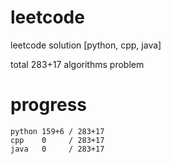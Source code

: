 # leetcode
leetcode solution [python, cpp, java]

total 283+17 algorithms problem
# progress	
	python 159+6 / 283+17
	cpp    0     / 283+17
	java   0     / 283+17
